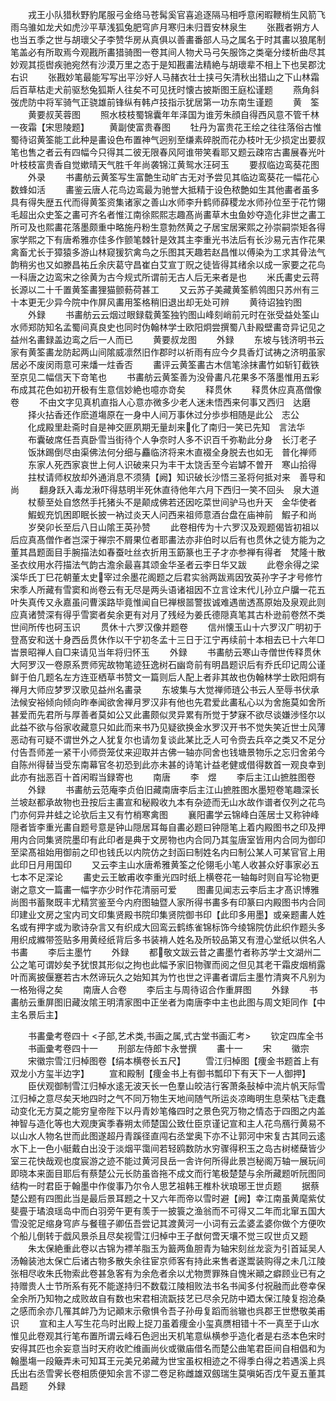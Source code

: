 <!-- { "loadSidebar": true } -->
　　戎王小队猎秋野豹尾服弓金络马苍髯奚官喜追逐隔马相呼意闲暇鞭梢生风箭飞雨乌骓如龙犬如虎沙平草浅狐兔肥穹庐月寒归未归晋安林泉生
　　张戡者朔方人也当五季之世与胡瓌父子李赞华房从真俱以善畵番部人马之属名于时其畵以狼尾制笔盖必有所取焉今观戡所畵猎骑图一卷其间人物犬马弓矢服饰之类毫分缕析曲尽其妙观其揽辔疾驰宛然有沙漠万里之态于是知戡畵法精絶与胡瓌辈不相上下也吴郡沈右识
　　张戡妙笔最能写写出平沙好人马赭衣壮士挟弓矢清秋出猎山之下山林霜后百草枯走犬前驱愁兔狐斯人往矣不可见抚时懐古披斯图王庭松谨题
　　燕角斜弢虎防中将军骑气正骁雄前锋纵有韩卢技指示犹居第一功东南生谨题
　　黄　筌
　　黄要叔芙蓉图
　　照水枝枝蜀锦囊年年泽国为谁芳朱顔自得西风意不管千林一夜霜【宋思陵题】
　　黄副使富贵春图
　　牡丹为富贵花王绘之往往落俗古惟蜀待诏黄筌能工此种是畵设色布置神气迥别至缣素碎脱而花办枝叶无少损定出要叔笔也售之者云有四幅今只得其二彼无限春风阿谁带笑看耶又题云疎帘古畵展春光叶叶枝枝富贵香自觉嫰晴天气胜千年尚袭锦江黄鸳水汪砢玉
　　要叔临边鸾葵花图
　　外录
　　书畵舫云黄筌写生富艶生动旷古无对予尝见其临边鸾葵花一幅花心数蜂如活
　　畵鉴云唐人花鸟边鸾最为驰誉大抵精于设色秾艶如生其他畵者虽多具有得失歴五代而得黄筌资集诸家之善山水师李升鹤师薛稷龙水师孙位至于花竹翎毛超出众史筌之畵可齐名者惟江南徐熙熙志趣髙尚畵草木虫鱼妙夺造化非世之畵工所可及也熙畵花落墨颇重中略施丹粉生意勃然黄之子居宝居宷熙之孙崇嗣崇矩各得家学熙之下有唐希雅亦佳多作颤笔棘针是效其主李重光书法后有长沙易元吉作花果禽畜尤长于獐猿多游山林窥猨狖禽鸟之乐图其天趣若赵昌惟以傅染为工求其骨法气韵稍劣也又如滕昌祐丘余庆葛守昌崔白艾宣丁贶之徒皆得其绪余以成一家要之花鸟一科唐之边鸾宋之徐黄为古今规式所谓前无古人后无来者是也
　　米氏畵史云蒋长源以二十千置黄筌畵狸猫颤葧荷甚工
　　又云苏子美藏黄筌鹡鸰图只苏州有三十本更无少异今院中作屏风畵用筌格稍旧退出却无处可辨
　　黄待诏独钓图
　　外録
　　书畵舫云云烟过眼録载黄筌独钓图山峰刻峭前元时在张受益处筌山水师郑防知名孟蜀间真良史也同时伪翰林学士欧阳炯尝撰蜀八卦殿壁畵竒异记见之益州名畵録盖边鸾之后一人而已
　　黄要叔龙图
　　外録
　　东坡与钱济明书云家有黄筌畵龙防起两山间隂威凛然旧作郡时以祈雨有应今夕具香灯试祷之济明虽家居必不废闵雨意可来燔一炷香否
　　畵评云黄筌畵古木信笔涂抹畵竹如斩钉截铁至京见二幅信天下竒笔也
　　书畵舫云黄筌善为没骨畵凡花果多不落墨惟用五彩布成其花色如初开极有生意信妙絶也噫亦竒矣
　　释贯休
　　释贯休应真髙僧像卷
　　不由文字见真机直指人心意亦微多少老人迷未悟西来何事又西归　达磨
　　择火拈香还作麽道塲原在一身中人间万事休过分歩歩相随是此公　志公
　　化成殿里赴斋时自是神交匪夙期无量刦来化了南归一笑已先知　言法华
　　布囊破席任吾真卧雪当街待个人争奈时人多不识百千弥勒此分身　长汀老子
　　饭牀踢倒尽由渠佛法何分细与麤临济将来木直裰全身脱去也如无　普化禅师
　　东家人死西家哀世上何人识破来只为丰干太饶舌至今岩罅不曽开　寒山拾得
　　拄杖请师权放却外通消息不须猜【阙】知识破长沙悟三圣将何抵对来　善导和尚
　　翻身跃入毒龙湫吓得慈明半死休直待他年六月下西归一笑不回头　泉大道
　　杖藜至处自悠然手托猪头不是颠成佛若还因吃菜世间驴马也升天　金华使者
　　鰕蚬充饥困即眠长披一衲过炎天人问西来祖师意酒台盘在庙神前　鰕子和尚
　　岁癸卯长至后八日山隂王英孙赞
　　此卷相传为十六罗汉及观题偈皆初祖以后应真髙僧作者岂深于禅宗不屑果位者耶畵法亦非伯时以后有也贯休之徒方能为之董其昌题面目手腕描法如春蚕吐丝衣折用玉筯篆也王子才亦参禅有得者　梵隆十散圣衣纹用水荇描法气韵古澹余最喜其颂金华圣者云李日华又跋
　　此卷余得之梁溪华氏丁巳花朝董太史宰过余墨花阁题之后君实翁两跋焉因攷英孙字子才号修竹宋季人所藏有雪窦和尚卷云有无尽是两头语诸祖因不立言诠末代儿孙立户牖一花五叶失真传又永嘉虽问曹溪路毕竟惟闻自巳禅根噐警拔诚难遇凿透髙原始及泉观此则应真诸赞深有得乎雪窦者矣余更有对月了残经为姜氏德隠真笔其古朴逊前卷然不类世间所传也砢玉识
　　贯休十六罗汉像并题卷
　　信州懐玉山十六罗汉广明初于登髙安和送十身西岳贯休作以干宁初冬孟十三日于江宁再续前十本相去已十六年□旹景昭禅人自□来请见当年将归怀玉
　　外録
　　书畵舫云寒山寺僧世传释贯休大阿罗汉一卷原系贾师宪故物笔迹狂逸树石幽竒前有明昌题识后有乔氏印记周公谨鲜于伯几题名左方连亚栖草书赞文一篇则后人配上者非其故也伪翰林学士欧阳炯有禅月大师应梦罗汉歌见益州名畵录
　　东坡集与大觉禅师琏公书云人至辱书伏承法候安裕倾向倾向昨奉闻欲舍禅月罗汉非有他也先君爱此畵私心以为舍施莫如舍所甚爱而先君所与厚善者莫如公又此畵颇似灵异累有所觉于梦寐不欲尽谈嫌渉怪尔以此益不欲与俗家收藏意只如此而来书乃见疑欲换金水罗汉开书不觉失笑近世士风薄恶动有可疑不谓世外之人犹复尔也请勿复谈此某比乏人可令赍去兵卒之类又不足分付告吾师差一紧干小师赍笼仗来迎取并古佛一轴亦同舍也钱塘景物乐之忘归舍弟今自陈州得替当受东南幕官冬初恐到此亦未甚的诗笔计益老健或借得数首一观良幸到此亦有拙恶百十首闲暇当録寄也
　　南唐
　　李　煜
　　李后主江山摭胜图卷
　　外録
　　书畵舫云范庵李贞伯旧藏南唐李后主江山摭胜图水墨短卷笔趣深长兰坡赵都承故物也丑按后主畵宣和秘殿收九本有杂迹而无山水故作谱者仅列之花鸟门亦何异井蛙之论欤后主又有竹梢寒禽图
　　襄阳畵学云锦峰白莲居士又称钟峰隠者皆李重光畵自题号意是钟山隠居耳每自畵必题曰钟隠笔上着内殿图书之印及押用内合同集贤院墨印有此印者是典于文房物也内合同乃其玺唐室皆用内合同为御印至梁髙祖始用御前之印也钱氏以内院仿之封函曰制姓名内曰制公某人可某官官上用此印日月用国印
　　又云李主山水唐希雅黄筌之伦翎毛小笔人收甚众好事家必五七本不足深论
　　畵史云王敏甫收李重光四时纸上横卷花一轴每时则自写论物更谢之意文一篇畵一幅字亦少时作花清丽可爱
　　图畵见闻志云李后主才髙识博雅尚图书蓄聚既丰尤精赏鉴至今内府图轴暨人家所得书畵多有印篆曰内殿图书内合同印建业文房之宝内司文印集贤殿书院印集贤院御书印【此印多用墨】或亲题畵人姓名或有押字或为歌诗杂言又有织成大回鸾云鹤练雀锦标饰今绫锦院仿此织作题头多用织成縧带签贴多用黄经纸背后多书装褙人姓名及所较品第又有澄心堂纸以供名人书畵
　　李后主墨竹
　　外録
　　都敬文跋云昔之畵墨竹者称苏学士文湖州二公之笔可谓妙矣予犹恨其形似之拘也此幅予家旧物骤而阅之但见其老干霜皮烟梢露叶而离披偃蹇若古木然谛玩久之始知其为竹也世之评畵者谓后主墨竹清爽不凡别为一格殆得之矣
　　南唐人合卷
　　李后主与周待诏合作重屛图
　　外録
　　书畵舫云重屏图旧藏汝隂王明清家图中正坐者为南唐李中主也此图与周文矩同作【中主名景后主】

　　书畵彚考卷四十
<子部,艺术类,书画之属,式古堂书画汇考>
　　钦定四库全书
　　书画彚考卷四十一
　　刑部左侍郎卞永誉撰
　　畵十一
　　宋
　　徽宗
　　宋徽宗雪江归棹图卷【绢本横卷长五尺】
　　雪江归棹图【痩金书题首上有双龙小方玺半边字】
　　宣和殿制【痩金书上有御书瓢印下有天下一人御押】
　　臣伏观御制雪江归棹水逺无波天长一色羣山皎洁行客萧条鼔棹中流片帆天际雪江归棹之意尽矣天地四时之气不同万物生天地间随气所运炎凉晦明生息荣枯飞走蠢动变化无方莫之能穷皇帝陛下以丹青妙笔偹四时之景色究万物之情态于四图之内盖神智与造化等也大观庚寅季春朔太师楚国公致仕臣京谨记宣和主人花鸟鴈行黄易不以山水人物名世而此图遂超丹青蹊径直闯右丞堂奥下亦不让郭河中宋复古其同云逺水下上一色小艇戴白出没于淡烟平霭间若轻鸥数防水穷骤得积玉之岛古树槎蘖皆少室三花快哉观也度宸游之迹不能过黄河艮岳一舎许何所得此景岂秘阁万轴一展玩间即晓本来面目耶后有蔡楚公元长防虽沓拖不成文而行笔极楚楚与余所藏题听阮图同结构一时君臣于翰墨中作俊事乃尔令人思艺祖韩王椎朴状琅琊王世贞题
　　据蔡楚公题有四图此当是最后景耳题之十又六年而帝以雪时避【阙】幸江南虽黄麾紫仗斐亹于璚浪瑶岛中而白羽旁午更有羡于一披簑之渔翁而不可得又二年而北窜五国大雪没驼足缩身穹庐与餐氊子卿伍吾尝记其渡黄河一小词有云孟婆孟婆你做个方便吹个船儿倒转于戯风景杀且尽矣视雪江归棹中王子猷何啻天壤不觉三叹世贞又题
　　朱太保絶重此卷以古锦为褾羊脂玉为籖两鱼胆青为轴宋刻丝龙衮为引首延吴人汤翰装池太保亡后诸古物多散失余往宦京师客有持此来售者遂鬻装购得之未几江陵张相尽收朱氏物索此卷甚急客有为余危者余以尤物贾罪殊自愧米顚之癖顾业已有之持赠贵人士节所系有死不能遂持归不数载江陵相败法书名书闻多付祝融而此卷幸保全余所乃知物之成败故自有数也宋君相流翫技艺已尽余兄防中廼太保江陵复抱沧桑之感而余亦几罹其衅乃为记顚末示儆惧令吾子孙毋复蹈而翁辙也呉郡王世懋敬美甫识
　　宣和主人写生花鸟时出殿上捉刀虽着痩金小玺真赝相错十不一真至于山水惟见此卷观其行笔布置所谓云峰石色迥出天机笔意纵横参乎造化者是右丞本色宋时安得其匹也余妄意当时天府收贮维画尚伙或徽庙借名而楚公曲笔君臣间自相倡和为翰墨塲一段簸弄未可知耳王元美兄弟藏为世宝虽权相迹之不得季白得之若遇溪上呉氏出右丞雪霁长卷相质便知余言不谬二卷足称雌雄双劔瑞生莫嗔妬否戊午夏五董其昌题
　　外録
